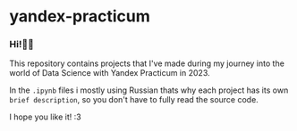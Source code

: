 # yandex-practicum
### Hi!👋🏻

This repository contains projects that I've made during my journey into the world of Data Science with Yandex Practicum in 2023.

In the `.ipynb` files i mostly using Russian thats why each project has its own `brief description`, so you don't have to fully read the source code.

I hope you like it! :3

